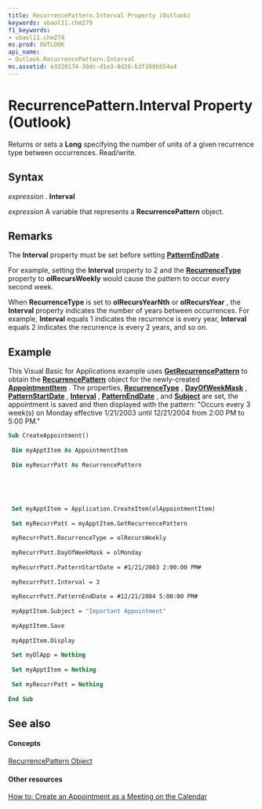 ```yaml
---
title: RecurrencePattern.Interval Property (Outlook)
keywords: vbaol11.chm279
f1_keywords:
- vbaol11.chm279
ms.prod: OUTLOOK
api_name:
- Outlook.RecurrencePattern.Interval
ms.assetid: e3220174-38dc-d1e3-8d26-b3f208b554a4
---
```



# RecurrencePattern.Interval Property (Outlook)

Returns or sets a  **Long** specifying the number of units of a given recurrence type between occurrences. Read/write.


## Syntax

 _expression_ . **Interval**

 _expression_ A variable that represents a **RecurrencePattern** object.


## Remarks

The  **Interval** property must be set before setting **[PatternEndDate](recurrencepattern-patternenddate-property-outlook.md)** .

For example, setting the  **Interval** property to 2 and the **[RecurrenceType](recurrencepattern-recurrencetype-property-outlook.md)** property to **olRecursWeekly** would cause the pattern to occur every second week.

When  **RecurrenceType** is set to **olRecursYearNth** or **olRecursYear** , the **Interval** property indicates the number of years between occurrences. For example, **Interval** equals 1 indicates the recurrence is every year, **Interval** equals 2 indicates the recurrence is every 2 years, and so on.


## Example

This Visual Basic for Applications example uses  **[GetRecurrencePattern](appointmentitem-getrecurrencepattern-method-outlook.md)** to obtain the **[RecurrencePattern](recurrencepattern-object-outlook.md)** object for the newly-created **[AppointmentItem](appointmentitem-object-outlook.md)** . The properties, **[RecurrenceType](recurrencepattern-recurrencetype-property-outlook.md)** , **[DayOfWeekMask](recurrencepattern-dayofweekmask-property-outlook.md)** , **[PatternStartDate](recurrencepattern-patternstartdate-property-outlook.md)** , **[Interval](recurrencepattern-interval-property-outlook.md)** , **[PatternEndDate](recurrencepattern-patternenddate-property-outlook.md)** , and **[Subject](appointmentitem-subject-property-outlook.md)** are set, the appointment is saved and then displayed with the pattern: "Occurs every 3 week(s) on Monday effective 1/21/2003 until 12/21/2004 from 2:00 PM to 5:00 PM."


```vb
Sub CreateAppointment() 
 
 Dim myApptItem As AppointmentItem 
 
 Dim myRecurrPatt As RecurrencePattern 
 
 
 
 
 
 Set myApptItem = Application.CreateItem(olAppointmentItem) 
 
 Set myRecurrPatt = myApptItem.GetRecurrencePattern 
 
 myRecurrPatt.RecurrenceType = olRecursWeekly 
 
 myRecurrPatt.DayOfWeekMask = olMonday 
 
 myRecurrPatt.PatternStartDate = #1/21/2003 2:00:00 PM# 
 
 myRecurrPatt.Interval = 3 
 
 myRecurrPatt.PatternEndDate = #12/21/2004 5:00:00 PM# 
 
 myApptItem.Subject = "Important Appointment" 
 
 myApptItem.Save 
 
 myApptItem.Display 
 
 Set myOlApp = Nothing 
 
 Set myApptItem = Nothing 
 
 Set myRecurrPatt = Nothing 
 
End Sub
```


## See also


#### Concepts


[RecurrencePattern Object](recurrencepattern-object-outlook.md)
#### Other resources


[How to: Create an Appointment as a Meeting on the Calendar](http://msdn.microsoft.com/library/create-an-appointment-as-a-meeting-on-the-calendar%28Office.15%29.aspx)


